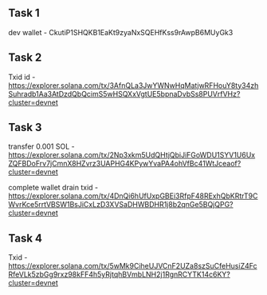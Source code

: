 ## Task 1 
dev wallet - CkutiP1SHQKB1EaKt9zyaNxSQEHfKss9rAwpB6MUyGk3
## Task 2 
 Txid id -  https://explorer.solana.com/tx/3AfnQLa3JwYWNwHqMatjwRFHouY8ty34zhSuhradb1Aa3AtDzdQbQcimS5wHSQXxVgtUE5bpnaDvbSs8PUVrfVHz?cluster=devnet
## Task 3
transfer 0.001 SOL -  https://explorer.solana.com/tx/2Np3xkm5UdQHtjQbiJiFGoWDU1SYV1U6UxZQFBDoFrv7jCmnX8HZvrz3UAPHG4KPywYvaPA4ohVfBc41WtJceaof?cluster=devnet

complete wallet drain txid - https://explorer.solana.com/tx/4DnQi6hUfUxpGBEi3RfpF48RExhQbKRtrT9CWvrKce5rrtVBSW1BsJiCxLzD3XVSaDHWBDHR1j8b2qnGe5BQjQPG?cluster=devnet

## Task 4 
Txid - https://explorer.solana.com/tx/5wMk9CiheUJVCnF2UZa8szSuCfeHusiZ4FcRfeVLk5zbGg9rxz98kFF4h5yRjtqhBVmbLNH2j1RgnRCYTK14c6KY?cluster=devnet